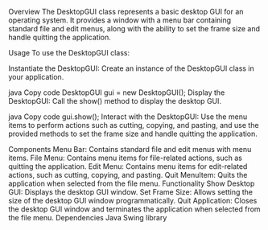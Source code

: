 Overview
The DesktopGUI class represents a basic desktop GUI for an operating system. It provides a window with a menu bar containing standard file and edit menus, along with the ability to set the frame size and handle quitting the application.

Usage
To use the DesktopGUI class:

Instantiate the DesktopGUI: Create an instance of the DesktopGUI class in your application.

java
Copy code
DesktopGUI gui = new DesktopGUI();
Display the DesktopGUI: Call the show() method to display the desktop GUI.

java
Copy code
gui.show();
Interact with the DesktopGUI: Use the menu items to perform actions such as cutting, copying, and pasting, and use the provided methods to set the frame size and handle quitting the application.

Components
Menu Bar: Contains standard file and edit menus with menu items.
File Menu: Contains menu items for file-related actions, such as quitting the application.
Edit Menu: Contains menu items for edit-related actions, such as cutting, copying, and pasting.
Quit MenuItem: Quits the application when selected from the file menu.
Functionality
Show Desktop GUI: Displays the desktop GUI window.
Set Frame Size: Allows setting the size of the desktop GUI window programmatically.
Quit Application: Closes the desktop GUI window and terminates the application when selected from the file menu.
Dependencies
Java Swing library
